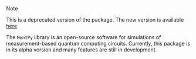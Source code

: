 > [!NOTE]
> This is a deprecated version of the package. The new version is available [here](https://github.com/mentpy/mentpy)

The `MentPy` library is an open-source software for simulations of 
measurement-based quantum computing circuits. Currently, this package is in its alpha version and many features are still in development.
